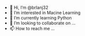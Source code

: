 - 👋 Hi, I’m @brIanj32
- 👀 I’m interested in Macine Learning 
- 🌱 I’m currently learning Python 
- 💞️ I’m looking to collaborate on ...
- 📫 How to reach me ...

<!---
brIanj32/brIanj32 is a ✨ special ✨ repository because its `README.md` (this file) appears on your GitHub profile.
You can click the Preview link to take a look at your changes.
--->
